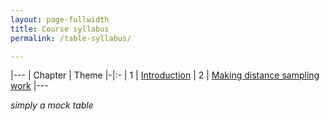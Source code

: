 ```yaml
---
layout: page-fullwidth
title: Course syllabus
permalink: /table-syllabus/

---
```



|---
| Chapter  | Theme 
|-|:-
| 1 | [Introduction](Chapter1.md) 
| 2 | [Making distance sampling work](Chapter2.md) 
|---

_simply a mock table_
